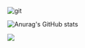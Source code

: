 ![git](https://user-images.githubusercontent.com/89920196/147543273-68e283e5-e3ae-42b2-9416-c4edf3bc62e1.JPG)

![Anurag's GitHub stats](https://github-readme-stats.vercel.app/api?username=youngthing&show_icons=true&theme=graywhite)

<a href="https://youngg.notion.site/About-youngg-d1ffd53bd1d147ee831199b0987494de" target="_blank"><img src="https://img.shields.io/badge/Notion-000000?style=flat-square&logo=Notion&logoColor=white"/></a>

<!--
**youngthing/youngthing** is a ✨ _special_ ✨ repository because its `README.md` (this file) appears on your GitHub profile.

Here are some ideas to get you started:

- 🔭 I’m currently working on ...
- 🌱 I’m currently learning ...
- 👯 I’m looking to collaborate on ...
- 🤔 I’m looking for help with ...
- 💬 Ask me about ...
- 📫 How to reach me: ...
- 😄 Pronouns: ...
- ⚡ Fun fact: ...
-->
